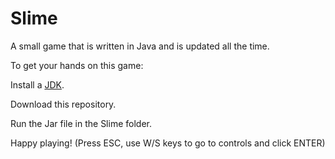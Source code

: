 # Slime
 
A small game that is written in Java and is updated all the time.

To get your hands on this game:

Install a [JDK](https://www.oracle.com/java/technologies/downloads/).

Download this repository.

Run the Jar file in the Slime folder.

Happy playing! (Press ESC, use W/S keys to go to controls and click ENTER)
